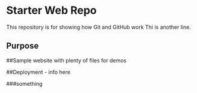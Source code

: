 # Starter Web Repo

This repository is for showing how Git and GitHub work
Thi is another line.
## Purpose

##Sample website with plenty of files for demos

##Deployment - info here

###something
